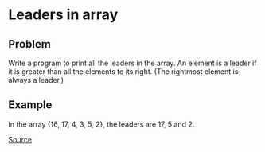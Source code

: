 # Leaders in array

## Problem

Write a program to print all the leaders in the array.
An element is a leader if it is greater than all the elements to its right.
(The rightmost element is always a leader.)

## Example

In the array {16, 17, 4, 3, 5, 2}, the leaders are 17, 5 and 2.

[Source](https://www.geeksforgeeks.org/leaders-in-an-array/)
